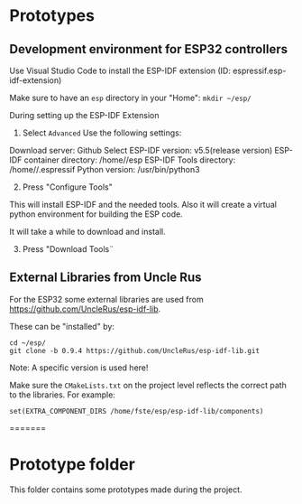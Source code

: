 # Prototypes

## Development environment for ESP32 controllers

Use Visual Studio Code to install the ESP-IDF extension (ID: espressif.esp-idf-extension)

Make sure to have an `esp` directory in your "Home": ```mkdir ~/esp/```

During setting up the ESP-IDF Extension

1. Select `Advanced`
Use the following settings:

Download server: Github
Select ESP-IDF version: v5.5(release version)
ESP-IDF container directory: /home/<username>/esp
ESP-IDF Tools directory: /home/<username>/.espressif
Python version: /usr/bin/python3

2. Press "Configure Tools"

This will install ESP-IDF and the needed tools. Also it will create a virtual python environment for building the ESP code.

It will take a while to download and install.

3. Press "Download Tools¨


## External Libraries from Uncle Rus

For the ESP32 some external libraries are used from https://github.com/UncleRus/esp-idf-lib.

These can be "installed" by:

```
cd ~/esp/
git clone -b 0.9.4 https://github.com/UncleRus/esp-idf-lib.git
```

Note: A specific version is used here!

Make sure the `CMakeLists.txt` on the project level reflects the correct path to the libraries. For example:

```
set(EXTRA_COMPONENT_DIRS /home/fste/esp/esp-idf-lib/components)
```
=======
# Prototype folder

This folder contains some prototypes made during the project.

